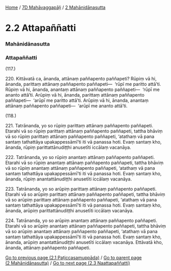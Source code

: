 
[Home](/) / [7D Mahāvaggapāḷi](../../7D.md) / [2 Mahānidānasutta](../2.md)

# 2.2 Attapaññatti

### Mahānidānasutta

### Attapaññatti

(117.)

220\. Kittāvatā ca, ānanda, attānaṃ paññapento paññapeti? Rūpiṃ vā hi, ānanda, parittaṃ attānaṃ paññapento paññapeti—  ‘rūpī me paritto attā’ti. Rūpiṃ vā hi, ānanda, anantaṃ attānaṃ paññapento paññapeti—  ‘rūpī me ananto attā’ti. Arūpiṃ vā hi, ānanda, parittaṃ attānaṃ paññapento paññapeti—  ‘arūpī me paritto attā’ti. Arūpiṃ vā hi, ānanda, anantaṃ attānaṃ paññapento paññapeti—  ‘arūpī me ananto attā’ti.

(118.)

221\. Tatrānanda, yo so rūpiṃ parittaṃ attānaṃ paññapento paññapeti. Etarahi vā so rūpiṃ parittaṃ attānaṃ paññapento paññapeti, tattha bhāviṃ vā so rūpiṃ parittaṃ attānaṃ paññapento paññapeti, ‘atathaṃ vā pana santaṃ tathattāya upakappessāmī’ti iti vā panassa hoti. Evaṃ santaṃ kho, ānanda, rūpiṃ parittattānudiṭṭhi anusetīti iccālaṃ vacanāya.

222\. Tatrānanda, yo so rūpiṃ anantaṃ attānaṃ paññapento paññapeti. Etarahi vā so rūpiṃ anantaṃ attānaṃ paññapento paññapeti, tattha bhāviṃ vā so rūpiṃ anantaṃ attānaṃ paññapento paññapeti, ‘atathaṃ vā pana santaṃ tathattāya upakappessāmī’ti iti vā panassa hoti. Evaṃ santaṃ kho, ānanda, rūpiṃ anantattānudiṭṭhi anusetīti iccālaṃ vacanāya.

223\. Tatrānanda, yo so arūpiṃ parittaṃ attānaṃ paññapento paññapeti. Etarahi vā so arūpiṃ parittaṃ attānaṃ paññapento paññapeti, tattha bhāviṃ vā so arūpiṃ parittaṃ attānaṃ paññapento paññapeti, ‘atathaṃ vā pana santaṃ tathattāya upakappessāmī’ti iti vā panassa hoti. Evaṃ santaṃ kho, ānanda, arūpiṃ parittattānudiṭṭhi anusetīti iccālaṃ vacanāya.

224\. Tatrānanda, yo so arūpiṃ anantaṃ attānaṃ paññapento paññapeti. Etarahi vā so arūpiṃ anantaṃ attānaṃ paññapento paññapeti, tattha bhāviṃ vā so arūpiṃ anantaṃ attānaṃ paññapento paññapeti, ‘atathaṃ vā pana santaṃ tathattāya upakappessāmī’ti iti vā panassa hoti. Evaṃ santaṃ kho, ānanda, arūpiṃ anantattānudiṭṭhi anusetīti iccālaṃ vacanāya. Ettāvatā kho, ānanda, attānaṃ paññapento paññapeti.

[Go to previous page (2.1 Paṭiccasamuppāda)](2.1.md) / [Go to parent page (2 Mahānidānasutta)](../2.md) / [Go to next page (2.3 Naattapaññatti)](2.3.md)


